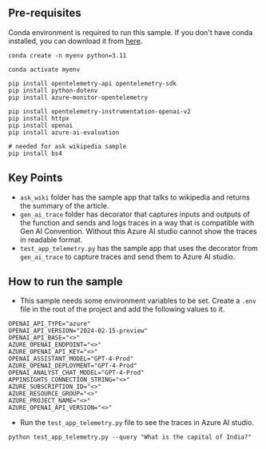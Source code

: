 ## Pre-requisites

Conda environment is required to run this sample. If you don't have conda installed, you can download it from [here](https://docs.conda.io/en/latest/miniconda.html).
```commandline
conda create -n myenv python=3.11

conda activate myenv

pip install opentelemetry-api opentelemetry-sdk
pip install python-dotenv
pip install azure-monitor-opentelemetry

pip install opentelemetry-instrumentation-openai-v2
pip install httpx
pip install openai
pip install azure-ai-evaluation

# needed for ask wikipedia sample
pip install bs4
```

## Key Points
- `ask_wiki` folder has the sample app that talks to wikipedia and returns the summary of the article.
- `gen_ai_trace` folder has decorator that captures inputs and outputs of the function and sends and logs traces in a way that is compatible with Gen AI Convention. Without this Azure AI studio cannot show the traces in readable format.
- `test_app_telemetry.py` has the sample app that uses the decorator from `gen_ai_trace` to capture traces and send them to Azure AI studio.

## How to run the sample

- This sample needs some environment variables to be set. Create a `.env` file in the root of the project and add the following values to it.
````commandline
OPENAI_API_TYPE="azure"
OPENAI_API_VERSION="2024-02-15-preview"
OPENAI_API_BASE="<>"
AZURE_OPENAI_ENDPOINT="<>"
AZURE_OPENAI_API_KEY="<>"
OPENAI_ASSISTANT_MODEL="GPT-4-Prod"
AZURE_OPENAI_DEPLOYMENT="GPT-4-Prod"
OPENAI_ANALYST_CHAT_MODEL="GPT-4-Prod"
APPINSIGHTS_CONNECTION_STRING="<>"
AZURE_SUBSCRIPTION_ID="<>"
AZURE_RESOURCE_GROUP="<>"
AZURE_PROJECT_NAME="<>"
AZURE_OPENAI_API_VERSION="<>"
````
- Run the `test_app_telemetry.py` file to see the traces in Azure AI studio.
```commandline
python test_app_telemetry.py --query "What is the capital of India?"
```